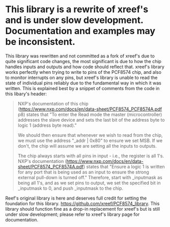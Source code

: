 # This library is a rewrite of xreef's and is under slow development. Documentation and examples may be inconsistent.
This library was rewritten and not committed as a fork of xreef's due to quite significant code changes, the most significant is due to how the chip handles inputs and outputs and how code should reflect that. xreef's library works perfectly when trying to write to pins of the PCF8574 chip, and also to monitor interrupts on any pins, but xreef's library is unable to read the state of individual pins reliably due to the fundamental way in which it was written. This is explained best by a snippet of comments from the code in this libary's header:

> NXP's documentation of this chip (https://www.nxp.com/docs/en/data-sheet/PCF8574_PCF8574A.pdf p8)
> states that "To enter the Read mode the master (microcontroller) addresses the slave
> device and sets the last bit of the address byte to logic 1 (address byte read)."  
>
> We should then ensure that whenever we wish to read from the chip, we must use the 
> address "_addr | 0x80" to ensure we set MSB. If we don't, the chip will assume we are 
> setting all the inputs to outputs. 
> 
> The chip always starts with all pins in input - i.e., the register is all 1's. NXP's documentation
> (https://www.nxp.com/docs/en/data-sheet/PCF8574_PCF8574A.pdf) states that "Ensure a logic 1 is 
> written for any port that is being used as an input to ensure the strong external pull-down is 
> turned off." Therefore, start with _inputmask as being all 1's, and as we set pins to output, we 
> set the specified bit in _inputmask to 0, and push _inputmask to the chip. 

Reef's original library is here and deserves full credit for setting the foundation for this library. https://github.com/xreef/PCF8574_library. This library should function fine as a drop-in replacement for xreef's but is still under slow development; please refer to xreef's library page for documentation.

